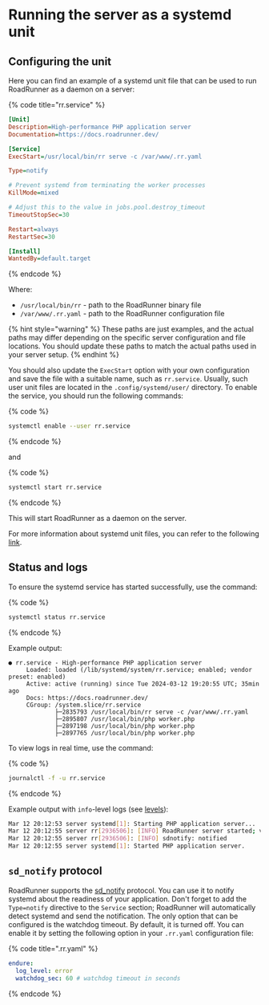 # Running the server as a systemd unit

## Configuring the unit

Here you can find an example of a systemd unit file that can be used to run RoadRunner as a daemon on
a server:

{% code title="rr.service" %}

```ini
[Unit]
Description=High-performance PHP application server
Documentation=https://docs.roadrunner.dev/

[Service]
ExecStart=/usr/local/bin/rr serve -c /var/www/.rr.yaml

Type=notify

# Prevent systemd from terminating the worker processes
KillMode=mixed

# Adjust this to the value in jobs.pool.destroy_timeout
TimeoutStopSec=30

Restart=always
RestartSec=30

[Install]
WantedBy=default.target 
```

{% endcode %}

Where:

- `/usr/local/bin/rr` - path to the RoadRunner binary file
- `/var/www/.rr.yaml` - path to the RoadRunner configuration file

{% hint style="warning" %}
These paths are just examples, and the actual paths may differ depending on the specific
server configuration and file locations. You should update these paths to match the actual paths used in your server
setup.
{% endhint %}

You should also update the `ExecStart` option with your own configuration and save the file with a suitable name,
such as `rr.service`. Usually, such user unit files are located in the `.config/systemd/user/` directory. To enable the
service, you should run the following commands:

{% code %}

```bash
systemctl enable --user rr.service
```

{% endcode %}

and

{% code %}

```bash
systemctl start rr.service
```

{% endcode %}

This will start RoadRunner as a daemon on the server.

For more information about systemd unit files, you can refer to the following
[link](https://wiki.archlinux.org/index.php/systemd#Writing_unit_files).

## Status and logs

To ensure the systemd service has started successfully, use the command:

{% code %}

```bash
systemctl status rr.service
```
{% endcode %}

Example output:

```
● rr.service - High-performance PHP application server
     Loaded: loaded (/lib/systemd/system/rr.service; enabled; vendor preset: enabled)
     Active: active (running) since Tue 2024-03-12 19:20:55 UTC; 35min ago
     Docs: https://docs.roadrunner.dev/
     CGroup: /system.slice/rr.service
             ├─2835793 /usr/local/bin/rr serve -c /var/www/.rr.yaml
             ├─2895807 /usr/local/bin/php worker.php
             ├─2897198 /usr/local/bin/php worker.php
             ├─2897765 /usr/local/bin/php worker.php
```

To view logs in real time, use the command:

{% code %}

```bash
journalctl -f -u rr.service
```

{% endcode %}

Example output with `info`-level logs (see [levels](../lab/logger.md#level)):

```bash
Mar 12 20:12:53 server systemd[1]: Starting PHP application server...
Mar 12 20:12:55 server rr[2936506]: [INFO] RoadRunner server started; version: 2023.3.10, buildtime: 2024-02-01T22:33:17+0000
Mar 12 20:12:55 server rr[2936506]: [INFO] sdnotify: notified
Mar 12 20:12:55 server systemd[1]: Started PHP application server.
```

## `sd_notify` protocol

RoadRunner supports the [sd_notify](https://man.archlinux.org/man/sd_notify.3.en) protocol. You can use it to notify systemd about the readiness of your application. Don't forget to add the `Type=notify` directive to the `Service` section; RoadRunner will automatically detect systemd and send the notification. The only option that can be
configured is the watchdog timeout. By default, it is turned off. You can enable it by setting the following option in your
`.rr.yaml` configuration file:

{% code title=".rr.yaml" %}

```yaml
endure:
  log_level: error
  watchdog_sec: 60 # watchdog timeout in seconds
```

{% endcode %}
